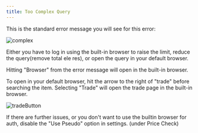 ```yaml
---
title: Too Complex Query
---
```


This is the standard error message you will see for this error:

![complex](/reference-images/complex.png)

Either you have to log in using the built-in browser to raise the limit, reduce the query(remove total ele res), or open the query in your default browser.

Hitting "Browser" from the error message will open in the built-in browser.

To open in your default browser, hit the arrow to the right of "trade" before searching the item. Selecting "Trade" will open the trade page in the built-in browser.

![tradeButton](/reference-images/tradeButton.png)

If there are further issues, or you don't want to use the builtin browser for auth, disable the "Use Pseudo" option in settings. (under Price Check)
